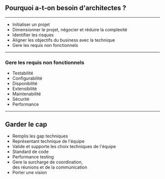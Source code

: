 ## Pourquoi a-t-on besoin d'architectes ?

---

- Initialiser un projet
- Dimensionner le projet, négocier et réduire la complexité
- Identifier les risques
- Aligner les objectifs du business avec la technique
- Gere les requis non fonctionnels

---

### Gere les requis non fonctionnels

- Testabilité
- Configurabilité
- Disponibilité
- Extensibilité
- Maintenabilité
- Sécurité
- Performance

---

## Garder le cap

- Remplis les gap techniques
- Représentant technique de l'équipe
- Valide et supporte les choix techniques de l'équipe
- Standard de code
- Performance testing
- Gere la surcharge de coordination, <br/>des réunions et de la communication
- Porter une vision
